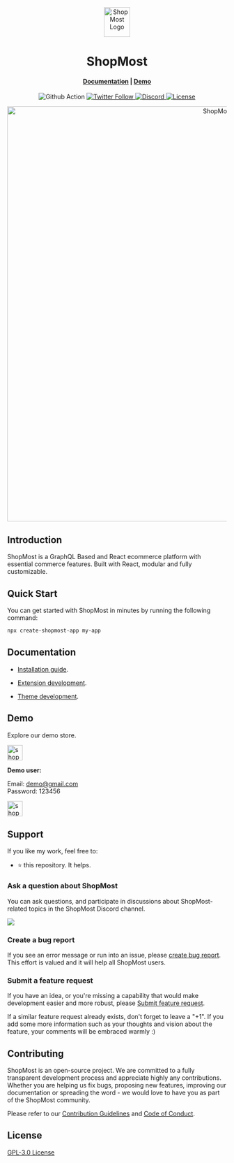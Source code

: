 <p>&nbsp;&nbsp;&nbsp;&nbsp;&nbsp;&nbsp;</p>
<p align="center">
<img width="60" height="68" alt="ShopMost Logo" src="https://shopmost.io/img/logo.png"/>
</p>
<p align="center">
  <h1 align="center">ShopMost</h1>
</p>
<h4 align="center">
    <a href="https://shopmost.io/docs/development/getting-started/introduction">Documentation</a> |
    <a href="https://demo.shopmost.io/">Demo</a>
</h4>

<p align="center">
  <img src="https://github.com/nodeonline/nodejscart/actions/workflows/build.yml/badge.svg" alt="Github Action">
  <a href="https://twitter.com/shopmostjs">
    <img alt="Twitter Follow" src="https://img.shields.io/twitter/follow/shopmostjs?style=social">
  </a>
  <a href="https://discord.gg/GSzt7dt7RM">
    <img src="https://img.shields.io/discord/757179260417867879?label=discord" alt="Discord">
  </a>
  <a href="https://opensource.org/licenses/GPL-3.0">
    <img src="https://img.shields.io/badge/License-GPLv3-blue.svg" alt="License">
  </a>
</p>

<p align="center">
<img alt="ShopMost" width="950" src="https://github.com/kkumarcodes/Shopmost/blob/master/banner.png"/>
</p>

## Introduction

ShopMost is a GraphQL Based and React ecommerce platform with essential commerce features. Built with React, modular and fully customizable.

## Quick Start

You can get started with ShopMost in minutes by running the following command:

```bash
npx create-shopmost-app my-app
```

## Documentation

- [Installation guide](https://shopmost.io/docs/development/getting-started/installation-guide).

- [Extension development](https://shopmost.io/docs/development/module/create-your-first-extension).

- [Theme development](https://shopmost.io/docs/development/theme/theme-overview).


## Demo

Explore our demo store.

<p align="left">
  <a href="https://demo.shopmost.io/admin" target="_blank">
    <img alt="shopmost-backend-demo" height="35" alt="ShopMost Admin Demo" src="https://raw.githubusercontent.com/kkumarcodes/Shopmost/dev/.github/images/shopmost-admin-demo.png"/>
  </a>
</p>
<b>Demo user:</b>

Email: demo@gmail.com<br/>
Password: 123456

<p align="left">
  <a href="https://demo.shopmost.io/" target="_blank">
    <img alt="shopmost-store-demo" height="35" alt="ShopMost Store Demo" src="https://raw.githubusercontent.com/kkumarcodes/Shopmost/dev/.github/images/shopmost-store-front-demo.png"/>
  </a>
</p>

## Support

If you like my work, feel free to:

- ⭐ this repository. It helps.
### Ask a question about ShopMost

You can ask questions, and participate in discussions about ShopMost-related topics in the ShopMost Discord channel.

<a href="https://discord.gg/GSzt7dt7RM"><img src="https://raw.githubusercontent.com/kkumarcodes/Shopmost/dev/.github/images/discord_banner_github.svg" /></a>

### Create a bug report

If you see an error message or run into an issue, please [create bug report](https://github.com/kkumarcodes/Shopmost/issues/new). This effort is valued and it will help all ShopMost users.


### Submit a feature request

If you have an idea, or you're missing a capability that would make development easier and more robust, please [Submit feature request](https://github.com/kkumarcodes/Shopmost/issues/new).

If a similar feature request already exists, don't forget to leave a "+1".
If you add some more information such as your thoughts and vision about the feature, your comments will be embraced warmly :)

## Contributing

ShopMost is an open-source project. We are committed to a fully transparent development process and appreciate highly any contributions. Whether you are helping us fix bugs, proposing new features, improving our documentation or spreading the word - we would love to have you as part of the ShopMost community.

Please refer to our [Contribution Guidelines](./CONTRIBUTING.md) and [Code of Conduct](./CODE_OF_CONDUCT.md).

## License

[GPL-3.0 License](https://github.com/kkumarcodes/Shopmost/blob/main/LICENSE)
